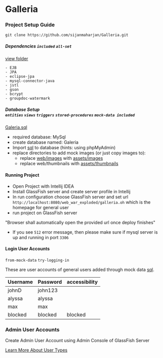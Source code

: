 # Galleria
### Project Setup Guide

```shell script
git clone https://github.com/sijanmaharjan/Galleria.git
```

##### Dependencies `included` `all-set`
[view folder](lib)
```
- EJB
- JPA
- eclipse-jpa
- mysql-connector-java
- jstl
- gson
- bcrypt
- groupdoc-watermark
```

##### Database Setup <br/> `entities` `views` `triggers` `stored-procedures` `mock-data included`

[Galeria.sql](assets/Galeria.sql) 

* required database: MySql
* create database named: Galeria
* Import [sql](assets/Galeria.sql) to database (hints: using phpMyAdmin)
* replace directories to add mock images (or just copy images to):
    * replace [web/images](web/images) with [assets/images](assets/images)
    * replace web/thumbnails with [assets/thumbnails](assets/thumbnails)
    
#### Running Project
* Open Project with Intellij IDEA
* Install GlassFish server and create server profile in Intellij
* In run configuration choose GlassFish server and set url `http://localhost:8080/web_war_exploded/galleria.oh` which is the homepage for general user
* run project on GlassFish server

 "Browser shall automatically open the provided url once deploy finishes"
* If you see `512` error message, then please make sure if mysql server is up and running in port `3306`


#### Login User Accounts
`from-mock-data` `try-logging-in`

These are user accounts of general users added through mock data [sql](#DatabaseSetup).

| Username  | Password  | accessibility
|-----------|-----------|---------------
| johnD     | john123   | 
| alyssa    | alyssa    |
| max       | max       |
| blocked   | blocked   | blocked

### Admin User Accounts
Create Admin User Account using Admin Console of GlassFish Server

[Learn More About User Types](Readme.md#TypeOfUsers)